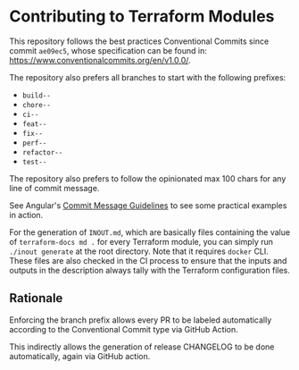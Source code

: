 # Contributing to Terraform Modules

This repository follows the best practices Conventional Commits since commit
`ae09ec5`, whose specification can be found in:
<https://www.conventionalcommits.org/en/v1.0.0/>.

The repository also prefers all branches to start with the following prefixes:

- `build--`
- `chore--`
- `ci--`
- `feat--`
- `fix--`
- `perf--`
- `refactor--`
- `test--`

The repository also prefers to follow the opinionated max 100 chars for any line
of commit message.

See Angular's
[Commit Message Guidelines](https://github.com/angular/angular/blob/master/CONTRIBUTING.md#-commit-message-guidelines)
to see some practical examples in action.

For the generation of `INOUT.md`, which are basically files containing the value
of `terraform-docs md .` for every Terraform module, you can simply run
`./inout generate` at the root directory. Note that it requires `docker` CLI.
These files are also checked in the CI process to ensure that the inputs and
outputs in the description always tally with the Terraform configuration files.

## Rationale

Enforcing the branch prefix allows every PR to be labeled automatically
according to the Conventional Commit type via GitHub Action.

This indirectly allows the generation of release CHANGELOG to be
done automatically, again via GitHub action.
